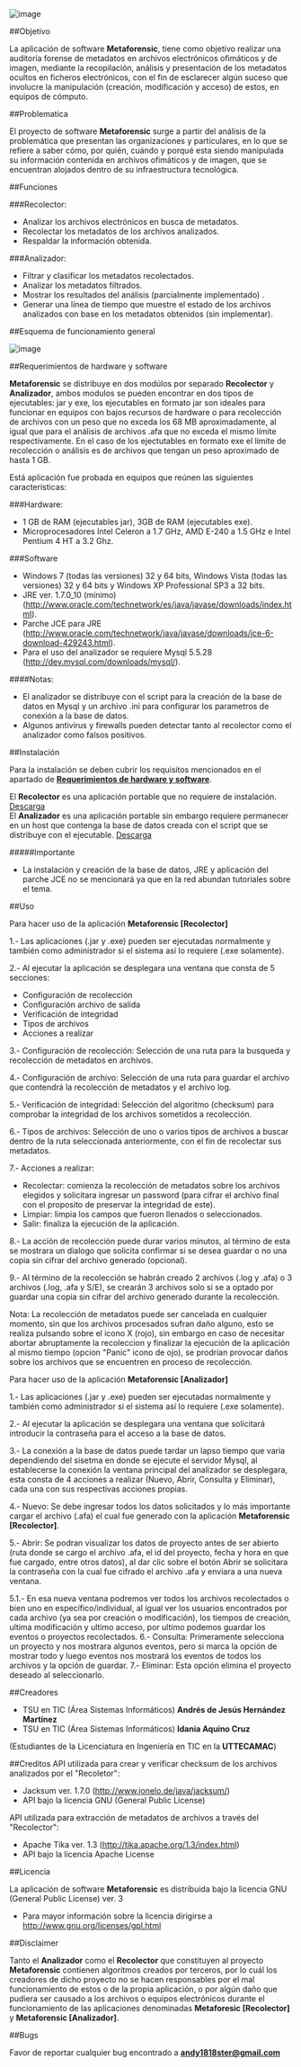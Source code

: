 ![image](http://i.imgur.com/MiskrJZ.png)

##Objetivo

La aplicación de software **Metaforensic**, tiene como objetivo realizar una auditoría forense de metadatos en archivos electrónicos ofimáticos y de imagen, mediante la recopilación, análisis y presentación de los metadatos ocultos en ficheros electrónicos, con el fin de esclarecer algún suceso que involucre la manipulación (creación, modificación y acceso) de estos, en equipos de cómputo.

##Problematica

El proyecto de software **Metaforensic** surge a partir del análisis de la problemática que presentan las organizaciones y particulares, en lo que se refiere a saber cómo, por quién, cuándo y porqué esta siendo manipulada su información contenida en archivos ofimáticos y de imagen, que se encuentran alojados dentro de su infraestructura tecnológica.

##Funciones

###Recolector:

* Analizar los archivos electrónicos en busca de metadatos.
* Recolectar los metadatos de los archivos analizados. 
* Respaldar la información obtenida. 

###Analizador:

* Filtrar y clasificar los metadatos recolectados. 
* Analizar los metadatos filtrados.
* Mostrar los resultados del análisis (parcialmente implementado) .
* Generar una línea de tiempo que muestre el estado de los archivos analizados con base en los metadatos obtenidos (sin implementar).

##Esquema de funcionamiento general

![image](http://i.imgur.com/7yfWHl4.png)

##Requerimientos de hardware y software

**Metaforensic** se distribuye en dos modúlos por separado **Recolector** y **Analizador**, ambos modulos se pueden encontrar en dos tipos de ejecutables: jar y exe, los ejecutables en formato jar son ideales para funcionar en equipos con bajos recursos de hardware o para recolección de archivos con un peso que no exceda los 68 MB aproximadamente, al igual que para el análisis de archivos .afa que no exceda el mismo límite respectivamente. En el caso de los ejectutables en formato exe el límite de recolección o análisis es de archivos que tengan un peso aproximado de hasta 1 GB.

Está aplicación fue probada en equipos que reúnen las siguientes características: 

###Hardware:

* 1 GB de RAM (ejecutables jar), 3GB de RAM (ejecutables exe).
* Microprocesadores Intel Celeron a 1.7 GHz, AMD E-240 a 1.5 GHz e Intel Pentium 4 HT a 3.2 Ghz.

###Software

* Windows 7 (todas las versiones) 32 y 64 bits, Windows Vista (todas las versiones) 32 y 64 bits y Windows XP Professional SP3 a 32 bits.
* JRE ver. 1.7.0_10 (mínimo) (http://www.oracle.com/technetwork/es/java/javase/downloads/index.html).
* Parche JCE para JRE (http://www.oracle.com/technetwork/java/javase/downloads/jce-6-download-429243.html).
* Para el uso del analizador se requiere Mysql 5.5.28 (http://dev.mysql.com/downloads/mysql/).

####Notas:

* El analizador se distribuye con el script para la creación de la base de datos en Mysql y un archivo .ini para configurar los parametros de conexión a la base de datos. 
* Algunos antivirus y firewalls pueden detectar tanto al recolector como el analizador como falsos positivos.

##Instalación

Para la instalación se deben cubrir los requisitos mencionados en el apartado de [**Requerimientos de hardware y software**](https://github.com/andy737/Metaforensic-Recolector/edit/master/README.md#requerimientos-de-hardware-y-software).

El **Recolector** es una aplicación portable que no requiere de instalación. [Descarga](https://github.com/andy737/Metaforensic-Recolector/)  
El **Analizador** es una aplicación portable sin embargo requiere permanecer en un host que contenga la base de datos creada con el script que se distribuye con el ejecutable. [Descarga](https://github.com/andy737/Metaforensic-Analizador/)

#####Importante

* La instalación y creación de la base de datos, JRE y aplicación del parche JCE no se mencionará ya que en la red abundan tutoriales sobre el tema.

##Uso

Para hacer uso de la aplicación **Metaforensic [Recolector]**   

1.- Las aplicaciones (.jar y .exe) pueden ser ejecutadas normalmente y también como administrador si el sistema así lo requiere (.exe solamente).  

2.- Al ejecutar la aplicación se desplegara una ventana que consta de 5 secciones:

* Configuración de recolección
* Configuración archivo de salida
* Verificación de integridad
* Tipos de archivos 
* Acciones a realizar  
  
3.- Configuración de recolección: Selección de una ruta para la busqueda y recolección de metadatos en archivos.  

4.- Configuración de archivo: Selección de una ruta para guardar el archivo que contendrá la recolección de metadatos y el archivo log.  

5.- Verificación de integridad: Selección del algoritmo (checksum) para comprobar la integridad de los archivos sometidos a recolección.  

6.- Tipos de archivos: Selección de uno o varios tipos de archivos a buscar dentro de la ruta seleccionada anteriormente, con el fin de recolectar sus metadatos.  

7.- Acciones a realizar: 

* Recolectar: comienza la recolección de metadatos sobre los archivos elegidos y solicitara ingresar un password (para cifrar el archivo final con el proposito de preservar la integridad de este).  
* Limpiar: limpia los campos que fueron llenados o seleccionados.  
* Salir: finaliza la ejecución de la aplicación.  

8.- La acción de recolección puede durar varios minutos, al término de esta se mostrara un dialogo que solicita confirmar si se desea guardar o no una copia sin cifrar del archivo generado (opcional).  

9.- Al término de la recolección se habrán creado 2 archivos (.log y .afa) o 3 archivos (.log, .afa y S/E), se crearán 3 archivos solo si se a optado por guardar una copia sin cifrar del archivo generado durante la recolección.  

Nota: La recolección de metadatos puede ser cancelada en cualquier momento, sin que los archivos procesados sufran daño alguno, esto se realiza pulsando sobre el icono X (rojo), sin embargo en caso de necesitar abortar abruptamente la recoleccion y finalizar la ejecución de la aplicación al mismo tiempo (opcion "Panic" icono de ojo), se prodrían provocar daños sobre los archivos que se encuentren en proceso de recolección.

Para hacer uso de la aplicación **Metaforensic [Analizador]**  

1.- Las aplicaciones (.jar y .exe) pueden ser ejecutadas normalmente y también como administrador si el sistema así lo requiere (.exe solamente). 

2.- Al ejecutar la aplicación se desplegara una ventana que solícitará introducir la contraseña para el acceso a la base de datos.  

3.- La conexión a la base de datos puede tardar un lapso tiempo que varia dependiendo del sisetma en donde se ejecute el servidor Mysql, al establecerse la conexión la ventana principal del analizador se desplegara, esta consta de 4 acciones a realizar (Nuevo, Abrir, Consulta y Eliminar), cada una con sus respectivas acciones propias. 

4.- Nuevo: Se debe ingresar todos los datos solicitados y lo más importante cargar el archivo (.afa) el cual fue generado con la aplicación **Metaforensic [Recolector]**.  

5.- Abrir: Se podran visualizar los datos de proyecto antes de ser abierto (ruta donde se cargo el archivo .afa, el id del proyecto, fecha y hora en que fue cargado, entre otros datos), al dar clic sobre el botón Abrir se solicitara la contraseña con la cual fue cifrado el archivo .afa y enviara a una nueva ventana.  

  5.1.- En esa nueva ventana podremos ver todos los archivos recolectados o bien uno en específico/individual, al igual ver los usuarios encontrados por cada archivo (ya sea por creación o modificación), los tiempos de creación, ultima modificación y ultimo acceso, por ultimo podemos guardar los eventos o proyectos recolectados.
6.- Consulta: Primeramente selecciona un proyecto y nos mostrara algunos eventos, pero si marca la opción de mostrar todo y luego eventos nos mostrará los eventos de todos los archivos y la opción de guardar. 
7.- Eliminar: Esta opción elimina el proyecto deseado al seleccionarlo.

##Creadores

* TSU en TIC (Área Sistemas Informáticos) **Andrés de Jesús Hernández Martínez**    
* TSU en TIC (Área Sistemas Informáticos) **Idania Aquino Cruz**

(Estudiantes de la Licenciatura en Ingeniería en TIC en la **UTTECAMAC**)

##Creditos
API utilizada para crear y verificar checksum de los archivos analizados por el "Recoletor":  

* Jacksum ver. 1.7.0 (http://www.jonelo.de/java/jacksum/)  
* API bajo la licencia GNU (General Public License)

API utilizada para extracción de metadatos de archivos a través del "Recolector":  

* Apache Tika ver. 1.3 (http://tika.apache.org/1.3/index.html)  
* API bajo la licencia Apache License  

##Licencia

La aplicación de software **Metaforensic** es distribuida bajo la licencia GNU (General Public License) ver. 3  
* Para mayor información sobre la licencia dirigirse a http://www.gnu.org/licenses/gpl.html

##Disclaimer

Tanto el **Analizador** como el **Recolector** que constituyen al proyecto **Metaforensic** contienen algoritmos creados por terceros, por lo cuál los creadores de dicho proyecto no se hacen responsables por el mal funcionamiento de estos o de la propia aplicación, o por algún daño que pudiera ser causado a los archivos o equipos electrónicos durante el funcionamiento de las aplicaciones denominadas **Metaforesic [Recolector]** y **Metaforensic [Analizador]**. 

##Bugs

Favor de reportar cualquier bug encontrado a **andy1818ster@gmail.com**
